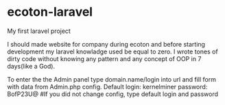 # ecoton-laravel
My first laravel project

I should made website for company during ecoton and before starting development my laravel knowladge used be equal to zero. I wrote tones of dirty code without knowing any pattern and any concept of OOP in 7 days(like a God).

To enter the the Admin panel type domain.name/login into url and fill form with data from Admin.php config. Default login: kernelminer password: BofP23U@ #If you did not change config, type default login and password
